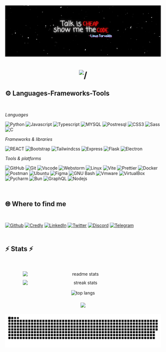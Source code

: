 <!-- Repo banner 😅 -->

![banner](./assets/banner.png)

<!-- Typewritter-1 -->

<h1 align="center">
    <img src="https://readme-typing-svg.herokuapp.com/?font=Righteous&size=35&center=true&vCenter=true&width=500&height=70&duration=4000&lines=Hi+there+👋🏾,;+I'm+Clarence+:+),;+frond-end+developer+:+);" alt="/" />
</h1>

## ⚙ **Languages-Frameworks-Tools**

<br />

_Languages_

<!-- Languages -->

![Python](https://img.shields.io/badge/Python-3776AB?logo=python&labelColor=181717) ![Javascript](https://img.shields.io/badge/Javascript_es6+-F7DF1E?logo=javascript&color=181717) ![Typescript](https://img.shields.io/badge/Typescript-3178C6?logo=typescript&labelColor=181717) ![MYSQL](https://img.shields.io/badge/Mysql-4479A1?logo=mysql&labelColor=181717) ![Postresql](https://img.shields.io/badge/PostgreSQL-4169E1?logo=postgresql&labelColor=181717) ![CSS3](https://img.shields.io/badge/CSS3-663399?logo=css) ![Sass](https://img.shields.io/badge/SaaS-CC6699?logo=sass&labelColor=181717) ![C](https://img.shields.io/badge/-A8B9CC?logo=c&color=181717)

_Frameworks & libraries_

<!-- Frameworks & libraries -->

![REACT](https://img.shields.io/badge/React-61dafb?logo=react&labelColor=181717) ![Bootstrap](https://img.shields.io/badge/Bootstrap-7952B3?logo=bootstrap&labelColor=181717) ![Tailwindcss](https://img.shields.io/badge/Tailwindcss-06B6D4?logo=tailwindcss&labelColor=181717) ![Express](https://img.shields.io/badge/Express-000000?logo=express) ![Flask](https://img.shields.io/badge/Flask-000000?logo=flask) ![Electron](https://img.shields.io/badge/Electron-47848F?logo=electron&labelColor=181717)

<!-- Tools -->

_Tools & platforms_

![GitHub](https://img.shields.io/badge/GitHub-181717?logo=github) ![Git](https://img.shields.io/badge/Git-F05032?logo=git&labelColor=181717) ![Vscode](https://img.shields.io/badge/Vscode-2F80ED) ![Webstorm](https://img.shields.io/badge/Webstorm-000000?logo=webstorm) ![Linux](https://img.shields.io/badge/Linux-FCC624?logo=linux&labelColor=181717) ![Vite](https://img.shields.io/badge/Vite-646CFF?logo=vite&labelColor=181717) ![Prettier](https://img.shields.io/badge/Prettier-F7B93E?logo=prettier&labelColor=181717) ![Docker](https://img.shields.io/badge/Docker-2496ED?logo=docker&labelColor=181717) ![Postman](https://img.shields.io/badge/Postman-FF6C37?logo=postman&labelColor=181717) ![Ubuntu](https://img.shields.io/badge/Ubuntu-E95420?logo=ubuntu&labelColor=181717) ![Figma](https://img.shields.io/badge/Figma-F24E1E?logo=figma&labelColor=181717) ![GNU Bash](https://img.shields.io/badge/GNU_Bash-4EAA25?logo=gnubash&labelColor=181717) ![Vmware](https://img.shields.io/badge/Vmware-607078?logo=vmware&labelColor=181717) ![VirtualBox](https://img.shields.io/badge/Virtual_box-2F61B4?logo=virtualbox) ![Pycharm](https://img.shields.io/badge/Pycharm-000000?logo=pycharm) ![Bun](https://img.shields.io/badge/Bun-000000?logo=bun) ![GraphQL](https://img.shields.io/badge/GraphQL-E10098?logo=graphql) ![Nodejs](https://img.shields.io/badge/Nodejs-5FA04E?logo=nodedotjs&labelColor=181717)

<br />

<!-- Find me around the web -->

## 🌐 **Where to find me**

<br />

[![Github](https://img.shields.io/badge/Github-181717?logo=github)](https://github.com/specialbrocoli/) [![Credly](https://img.shields.io/badge/Credly-FF6B00?logo=credly&labelColor=181717)](https://www.credly.com/users/webmaster) [![LinkedIn](https://img.shields.io/badge/LinkedIn-0a66c2?style=flat)](https://www.linkedin.com/in/clarence-webmaster/) [![Twitter](https://img.shields.io/badge/Twitter-000?logo=x)](https://x.com/silentwandarer) [![Discord](https://img.shields.io/badge/Dicord-5865F2?logo=discord&labelColor=181717)]() [![Telegram](https://img.shields.io/badge/Telegram-26A5E4?logo=telegram&labelColor=181717)](https://t.me/specialbrocoli)




<!-- ********===Gh profile summary********=== -->

<h2 style="margin: 2.5em 0;">⚡ Stats ⚡</h2>

<div align=center style="display: flex; flex-wrap:wrap; align-items: center; justify-content: center; gap: 0.8em;">

<!-- GitHub stats -->

  <img width=390 src="https://github-readme-stats-salesp07.vercel.app/api?username=specialbrocoli&count_private=true&show_icons=true&theme=react&rank_icon=github&border_radius=10" alt="readme stats" align="center"/>

<!-- GitHub streaks -->

  <img width=390 src="https://github-readme-streak-stats-salesp07.vercel.app/?user=specialbrocoli&count_private=true&theme=react&border_radius=10" alt="streak stats" align="center"/>
</div>

  <!-- Most used languages -->

  <div align='center' style='margin-top: 1em;'><img width=325 align="center" src="https://github-readme-stats-salesp07.vercel.app/api/top-langs/?username=specialbrocoli&hide=HTML&langs_count=8&layout=compact&theme=react&border_radius=10&size_weiGitHubt=0.5&count_weight=0.5&exclude_repo=github-readme-stats" alt="top langs" /></div>

<!-- Typewritter-2 -->
<h3 align="center">
    <img src="https://readme-typing-svg.herokuapp.com/?font=Righteous&size=25&center=true&vCenter=true&width=500&height=70&duration=4000&lines=Thanks+for+visiting!+✌️;+Shoot+me+a+message+on+Linkedin!;I'm+always+down+to+collab+:)">
</h3>

<!-- contribution graph snake animation -->
<picture>
  <source media="(prefers-color-scheme: dark)" srcset="https://raw.githubusercontent.com/specialbrocoli/specialbrocoli/output/github-snake-dark.svg" />

  <source media="(prefers-color-scheme: light)" srcset="https://raw.githubusercontent.com/specialbrocoli/specialbrocoli/output/github-snake.svg" />

  <img alt="github-snake" src="https://raw.githubusercontent.com/specialbrocoli/specialbrocoli/output/github-snake.svg" />
</picture>
